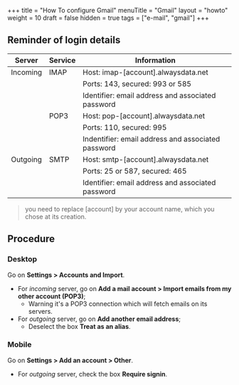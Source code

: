 +++
title = "How To configure Gmail"
menuTitle = "Gmail"
layout = "howto"
weight = 10
draft = false
hidden = true
tags = ["e-mail", "gmail"]
+++

## Reminder of login details

Server|Service|Information
---|---|---
Incoming|IMAP|Host: imap-[account].alwaysdata.net
|||Ports: 143, secured: 993 or 585
|||Identifier: email address and associated password
||POP3|Host: pop-[account].alwaysdata.net
|||Ports: 110, secured: 995
|||Indentifier: email address and associated password
Outgoing|SMTP|Host: smtp-[account].alwaysdata.net
|||Ports: 25 or 587, secured: 465
|||Identifier: email address and associated password

> you need to replace [account] by your account name, which you chose at its creation.

## Procedure

### Desktop

Go on **Settings > Accounts and Import**.

- For _incoming_ server, go on **Add a mail account > Import emails from my other account (POP3)**;
    - Warning it's a POP3 connection which will fetch emails on its servers.
- For _outgoing_ server, go on **Add another email address**;
    - Deselect the box **Treat as an alias**.

### Mobile

Go on **Settings > Add an account > Other**.

- For _outgoing_ server, check the box **Require signin**.
